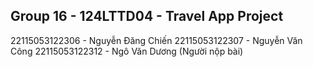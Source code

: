 Group 16 - 124LTTD04 - Travel App Project
-----------------------------------------
22115053122306 - Nguyễn Đăng Chiến
22115053122307 - Nguyễn Văn Công
22115053122312 - Ngô Văn Dương (Người nộp bài)
